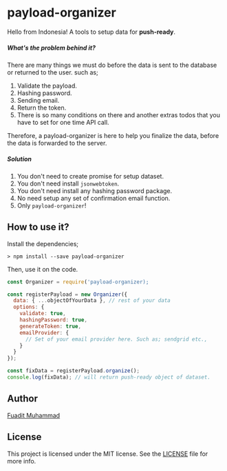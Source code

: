 # payload-organizer
Hello from Indonesia! A tools to setup data for **push-ready**.

##### What's the problem behind it?
There are many things we must do before the data is sent to the database or returned to the user. such as;
1. Validate the payload.
2. Hashing password.
3. Sending email.
4. Return the token.
5. There is so many conditions on there and another extras todos that you have to set for one time API call.

Therefore, a payload-organizer is here to help you finalize the data, before the data is forwarded to the server.

##### Solution
1. You don't need to create promise for setup dataset.
2. You don't need install `jsonwebtoken`.
3. You don't need install any hashing password package.
4. No need setup any set of confirmation email function.
5. Only `payload-organizer`!

## How to use it?
Install the dependencies;
```
> npm install --save payload-organizer
```

Then, use it on the code.

```javascript
const Organizer = require('payload-organizer);

const registerPayload = new Organizer({
  data: { ...objectOfYourData }, // rest of your data
  options: {
    validate: true,
    hashingPassword: true,
    generateToken: true,
    emailProvider: {
      // Set of your email provider here. Such as; sendgrid etc.,
    }
  }
});

const fixData = registerPayload.organize();
console.log(fixData); // will return push-ready object of dataset.
```

## Author
[Fuadit Muhammad](https://github.com/fuaditrockz)

## License
This project is licensed under the MIT license. See the [LICENSE](https://github.com/fuaditrockz/payload-organizer/blob/master/LICENSE) file for more info.